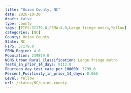 ```yaml
---
title: "Union County, NC"
date: 2020-10-30
draft: false
type: county
tags: [FIPS:37179.0,FEMA:4.0,Large fringe metro,Yellow]
categories: [NC]
County: Union County
State: NC
FIPS: 37179.0
FEMA_Region: 4.0
Population: 239859.0
NCHS_Urban_Rural_Classification: Large fringe metro
Tests_in_prior_14_days: 9113.0
Fourteen_day_test_rate_per_100000: 3799.0
Percent_Positivity_in_prior_14_days: 0.066
Level: Yellow
url: /states/NC/union-county
---
```



